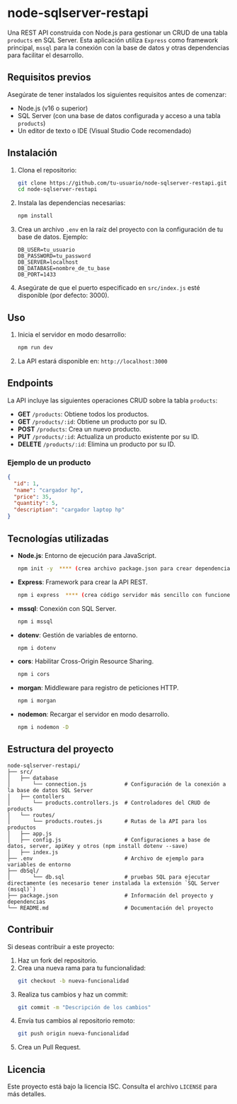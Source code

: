 # node-sqlserver-restapi

Una REST API construida con Node.js para gestionar un CRUD de una tabla `products` en SQL Server. Esta aplicación utiliza `Express` como framework principal, `mssql` para la conexión con la base de datos y otras dependencias para facilitar el desarrollo.

## Requisitos previos

Asegúrate de tener instalados los siguientes requisitos antes de comenzar:

- Node.js (v16 o superior)
- SQL Server (con una base de datos configurada y acceso a una tabla `products`)
- Un editor de texto o IDE (Visual Studio Code recomendado)

## Instalación

1. Clona el repositorio:

   ```bash
   git clone https://github.com/tu-usuario/node-sqlserver-restapi.git
   cd node-sqlserver-restapi
   ```

2. Instala las dependencias necesarias:

   ```bash
   npm install
   ```

3. Crea un archivo `.env` en la raíz del proyecto con la configuración de tu base de datos. Ejemplo:

   ```env
   DB_USER=tu_usuario
   DB_PASSWORD=tu_password
   DB_SERVER=localhost
   DB_DATABASE=nombre_de_tu_base
   DB_PORT=1433
   ```

4. Asegúrate de que el puerto especificado en `src/index.js` esté disponible (por defecto: 3000).

## Uso

1. Inicia el servidor en modo desarrollo:

   ```bash
   npm run dev
   ```

2. La API estará disponible en: `http://localhost:3000`

## Endpoints

La API incluye las siguientes operaciones CRUD sobre la tabla `products`:

- **GET** `/products`: Obtiene todos los productos.
- **GET** `/products/:id`: Obtiene un producto por su ID.
- **POST** `/products`: Crea un nuevo producto.
- **PUT** `/products/:id`: Actualiza un producto existente por su ID.
- **DELETE** `/products/:id`: Elimina un producto por su ID.

### Ejemplo de un producto

```json
{
  "id": 1,
  "name": "cargador hp",
  "price": 35,
  "quantity": 5,
  "description": "cargador laptop hp"
}
```

## Tecnologías utilizadas

- **Node.js**: Entorno de ejecución para JavaScript.
   ```bash
   npm init -y  **** (crea archivo package.json para crear dependencias,...)
   ```
- **Express**: Framework para crear la API REST.
   ```bash
   npm i express  **** (crea código servidor más sencillo con funciones precreadas)
   ```
- **mssql**: Conexión con SQL Server.
   ```bash
   npm i mssql
   ```
- **dotenv**: Gestión de variables de entorno.
   ```bash
   npm i dotenv
   ```
- **cors**: Habilitar Cross-Origin Resource Sharing.
   ```bash
   npm i cors
   ```
- **morgan**: Middleware para registro de peticiones HTTP.
   ```bash
   npm i morgan
   ```
- **nodemon**: Recargar el servidor en modo desarrollo.
   ```bash
   npm i nodemon -D
   ```
   
## Estructura del proyecto

```
node-sqlserver-restapi/
├── src/
│   ├── database         
│       └── connection.js            # Configuración de la conexión a la base de datos SQL Server
│   ├── contollers      
│       └── products.controllers.js  # Controladores del CRUD de products
│   └── routes/
│       └── products.routes.js       # Rutas de la API para los productos
│   ├── app.js
│   ├── config.js                    # Configuraciones a base de datos, server, apiKey y otros (npm install dotenv --save)
│   ├── index.js                  
├── .env                             # Archivo de ejemplo para variables de entorno
├── dbSql/
│       └── db.sql                   # pruebas SQL para ejecutar directamente (es necesario tener instalada la extensión `SQL Server (mssql)`)
├── package.json                     # Información del proyecto y dependencias
└── README.md                        # Documentación del proyecto
```

## Contribuir

Si deseas contribuir a este proyecto:

1. Haz un fork del repositorio.
2. Crea una nueva rama para tu funcionalidad:
   ```bash
   git checkout -b nueva-funcionalidad
   ```
3. Realiza tus cambios y haz un commit:
   ```bash
   git commit -m "Descripción de los cambios"
   ```
4. Envía tus cambios al repositorio remoto:
   ```bash
   git push origin nueva-funcionalidad
   ```
5. Crea un Pull Request.

## Licencia

Este proyecto está bajo la licencia ISC. Consulta el archivo `LICENSE` para más detalles.

